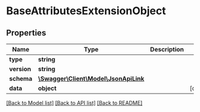 # BaseAttributesExtensionObject

## Properties
Name | Type | Description | Notes
------------ | ------------- | ------------- | -------------
**type** | **string** |  | 
**version** | **string** |  | 
**schema** | [**\Swagger\Client\Model\JsonApiLink**](JsonApiLink.md) |  | 
**data** | **object** |  | [optional] 

[[Back to Model list]](../README.md#documentation-for-models) [[Back to API list]](../README.md#documentation-for-api-endpoints) [[Back to README]](../README.md)


